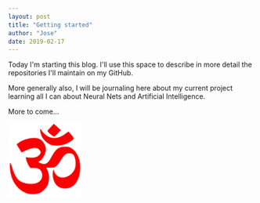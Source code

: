 ```yaml
---
layout: post
title: "Getting started"
author: "Jose"
date: 2019-02-17
---
```


Today I'm starting this blog. I'll use this space to describe in more detail the repositories I'll maintain on my GitHub.

More generally also, I will be journaling here about my current project learning all I can about Neural Nets and Artificial Intelligence.

More to come...

<img src="/assets/141px-Om_symbol.svg" width="150" height="150" />
 

